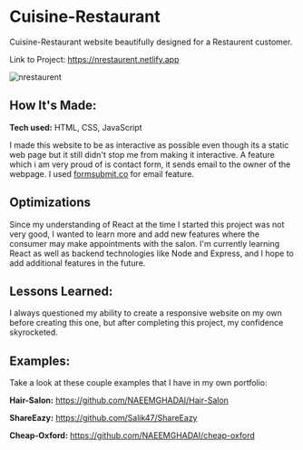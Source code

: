 # Cuisine-Restaurant
Cuisine-Restaurant website beautifully designed for a Restaurent customer. 

Link to Project: https://nrestaurent.netlify.app

![nrestaurent](https://user-images.githubusercontent.com/51822103/192154177-08ffb439-27b9-4bf3-b465-32569ac83078.png)

## How It's Made:

**Tech used:** HTML, CSS, JavaScript

I made this website to be as interactive as possible even though its a static web page but it still didn't stop me from making it interactive. 
A feature which i am very proud of is contact form, it sends email to the owner of the webpage. I used [formsubmit.co](https://formsubmit.co/) for email feature. 

## Optimizations

Since my understanding of React at the time I started this project was not very good, I wanted to learn more and add new features where the consumer may make appointments with the salon. I'm currently learning React as well as backend technologies like Node and Express, and I hope to add additional features in the future.

## Lessons Learned:

I always questioned my ability to create a responsive website on my own before creating this one, but after completing this project, my confidence skyrocketed.

## Examples:
Take a look at these couple examples that I have in my own portfolio:

**Hair-Salon:** https://github.com/NAEEMGHADAI/Hair-Salon

**ShareEazy:** https://github.com/Salik47/ShareEazy

**Cheap-Oxford:** https://github.com/NAEEMGHADAI/cheap-oxford
